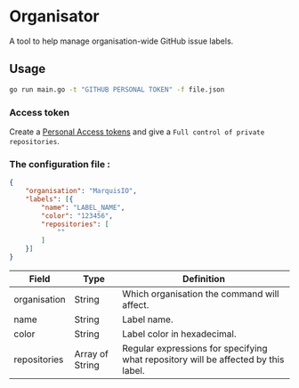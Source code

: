 # Organisator

A tool to help manage organisation-wide GitHub issue labels.

## Usage

```sh
go run main.go -t "GITHUB PERSONAL TOKEN" -f file.json
```

### Access token

Create a [Personal Access tokens](https://github.com/settings/tokens) and give a ```Full control of private repositories```.

### The configuration file :
```json
{
	"organisation": "MarquisIO",
	"labels": [{
		"name": "LABEL_NAME",
		"color": "123456",
		"repositories": [
			""
		]
	}]
}

```

|Field|Type|Definition|
|---|---|---|
|organisation|String|Which organisation the command will affect.|
|name|String|Label name.|
|color|String|Label color in hexadecimal.
|repositories|Array of String|Regular expressions for specifying what repository will be affected by this label.|
